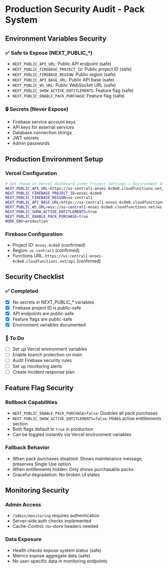 # Production Security Audit - Pack System

## Environment Variables Security

### ✅ Safe to Expose (NEXT_PUBLIC_*)
- `NEXT_PUBLIC_API_URL`: Public API endpoint (safe)
- `NEXT_PUBLIC_FIREBASE_PROJECT_ID`: Public project ID (safe)
- `NEXT_PUBLIC_FIREBASE_REGION`: Public region (safe)
- `NEXT_PUBLIC_API_BASE_URL`: Public API base (safe)
- `NEXT_PUBLIC_WS_URL`: Public WebSocket URL (safe)
- `NEXT_PUBLIC_SHOW_ACTIVE_ENTITLEMENTS`: Feature flag (safe)
- `NEXT_PUBLIC_ENABLE_PACK_PURCHASE`: Feature flag (safe)

### 🔒 Secrets (Never Expose)
- Firebase service account keys
- API keys for external services
- Database connection strings
- JWT secrets
- Admin passwords

## Production Environment Setup

### Vercel Configuration
```bash
# Set these in Vercel dashboard under Project Settings > Environment Variables
NEXT_PUBLIC_API_URL=https://us-central1-ensei-6c8e0.cloudfunctions.net/api
NEXT_PUBLIC_FIREBASE_PROJECT_ID=ensei-6c8e0
NEXT_PUBLIC_FIREBASE_REGION=us-central1
NEXT_PUBLIC_API_BASE_URL=https://us-central1-ensei-6c8e0.cloudfunctions.net/api
NEXT_PUBLIC_WS_URL=wss://us-central1-ensei-6c8e0.cloudfunctions.net/ws
NEXT_PUBLIC_SHOW_ACTIVE_ENTITLEMENTS=true
NEXT_PUBLIC_ENABLE_PACK_PURCHASE=true
NODE_ENV=production
```

### Firebase Configuration
- Project ID: `ensei-6c8e0` (confirmed)
- Region: `us-central1` (confirmed)
- Functions URL: `https://us-central1-ensei-6c8e0.cloudfunctions.net/api` (confirmed)

## Security Checklist

### ✅ Completed
- [x] No secrets in NEXT_PUBLIC_* variables
- [x] Firebase project ID is public-safe
- [x] API endpoints are public-safe
- [x] Feature flags are public-safe
- [x] Environment variables documented

### 🔄 To Do
- [ ] Set up Vercel environment variables
- [ ] Enable branch protection on main
- [ ] Audit Firebase security rules
- [ ] Set up monitoring alerts
- [ ] Create incident response plan

## Feature Flag Security

### Rollback Capabilities
- `NEXT_PUBLIC_ENABLE_PACK_PURCHASE=false`: Disables all pack purchases
- `NEXT_PUBLIC_SHOW_ACTIVE_ENTITLEMENTS=false`: Hides active entitlements section
- Both flags default to `true` in production
- Can be toggled instantly via Vercel environment variables

### Fallback Behavior
- When pack purchases disabled: Shows maintenance message, preserves Single Use option
- When entitlements hidden: Only shows purchasable packs
- Graceful degradation: No broken UI states

## Monitoring Security

### Admin Access
- `/admin/monitoring` requires authentication
- Server-side auth checks implemented
- Cache-Control: no-store headers needed

### Data Exposure
- Health checks expose system status (safe)
- Metrics expose aggregate data (safe)
- No user-specific data in monitoring endpoints
